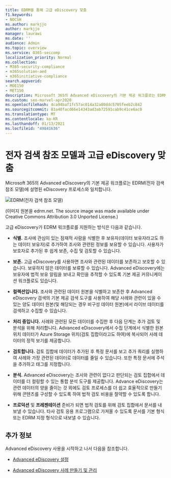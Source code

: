 ```yaml
---
title: EDRM을 통해 고급 eDiscovery 맞춤
f1.keywords:
- NOCSH
ms.author: markjjo
author: markjjo
manager: laurawi
ms.date: ''
audience: Admin
ms.topic: overview
ms.service: O365-seccomp
localization_priority: Normal
ms.collection:
- M365-security-compliance
- m365solution-aed
- m365initiative-compliance
search.appverid:
- MOE150
- MET150
description: Microsoft 365의 Advanced eDiscovery의 기본 제공 워크플로는 EDRM(전자 검색 참조 모델)에 설명된 eDiscovery 프로세스와 일치합니다.
ms.custom: seo-marvel-apr2020
ms.openlocfilehash: 4ca94baf1fc57ac014a32a80ddc5705feeb2c842
ms.sourcegitcommit: 83a40facd66e14343ad3ab72591cab9c41ce6ac0
ms.translationtype: MT
ms.contentlocale: ko-KR
ms.lasthandoff: 01/13/2021
ms.locfileid: "49841636"
---
```

# <a name="advanced-ediscovery-alignment-with-the-electronic-discovery-reference-model"></a>전자 검색 참조 모델과 고급 eDiscovery 맞춤

Microsoft 365의 Advanced eDiscovery의 기본 제공 워크플로는 EDRM(전자 검색 참조 모델)에 설명된 eDiscovery 프로세스와 일치합니다.

![EDRM(전자 검색 참조 모델)](../media/EDRMv1.png)

(이미지 원본을 edrm.net. The source image was made available under Creative Commons Attribution 3.0 Unported License.)

고급 eDiscovery가 EDRM 워크플로를 지원하는 방식은 다음과 같습니다.

- **식별.** 조사에 관심이 있는 잠재적 사람을 식별한 후 보유자(데이터 보유자라고도 하는 데이터 보유자)로 추가하여 조사와 관련된 정보를 보유할 수 있습니다. 사용자가 보호자로 추가된 후 쉽게 보존, 수집 및 검토할 수 있습니다.

- **보존.** 고급 eDiscovery를 사용하면 조사와 관련된 데이터를 보존하고 보호할 수 있습니다. 보유하지 않은 데이터를 보류할 수 있습니다. Advanced eDiscovery에는 보유자에 법적 보유 알림을 보내고 확인을 추적할 수 있도록 기본 제공 커뮤니케이션 워크플로도 있습니다.

- **컬렉션입니다.** 조사와 관련된 데이터 원본을 식별하고 보존한 후 Advanced eDiscovery 검색의 기본 제공 검색 도구를 사용하여 해당 사례와 관련이 있을 수 있는 양도 데이터 원본(및 해당되는 경우 비구성 데이터 원본)에서 라이브 데이터를 검색하고 수집할 수 있습니다.

- **처리 중입니다.** 사례와 관련된 모든 데이터를 수집한 후 다음 단계는 추가 검토 및 분석을 위해 처리합니다. Advanced eDiscovery에서 수집 단계에서 식별한 원본 위치 데이터가 Azure Storage 위치(검토 집합이라고도 하여)에 복사되어 사례 데이터의 정적 보기를 제공합니다.  

- **검토합니다.** 검토 집합에 데이터가 추가된 후 특정 문서를 보고 추가 쿼리를 실행하여 사례와 가장 관련된 데이터로 데이터를 줄일 수 있습니다. 또한 특정 문서에 주석을 추가하고 태그를 지정합니다.

- **분석.** Advanced eDiscovery는 조사와 관련이 없다고 판단되는 검토 집합에서 데이터를 더 컬링할 수 있는 통합 분석 도구를 제공합니다. Advance eDiscovery는 관련 데이터의 양을 줄이는 것 외에도 검토 프로세스를 더 쉽고 효율적으로 만들기 위해 콘텐츠를 구성할 수 있도록 하여 법적 검토 비용을 절약할 수 있도록 합니다.

- **프로덕션** 및 **프레젠테이션** 준비가 되면 법적 검토를 위해 검토 집합에서 문서를 내보낼 수 있습니다. 타사 검토 응용 프로그램으로 가져올 수 있도록 문서를 기본 형식 또는 EDRM 지정 형식으로 내보낼 수 있습니다.

## <a name="more-information"></a>추가 정보

Advanced eDiscovery 사용을 시작하고 나서 다음을 참조합니다.

- [Advanced eDiscovery 설정](get-started-with-advanced-ediscovery.md)

- [Advanced eDiscovery 사례 만들기 및 관리](create-and-manage-advanced-ediscoveryv2-case.md)